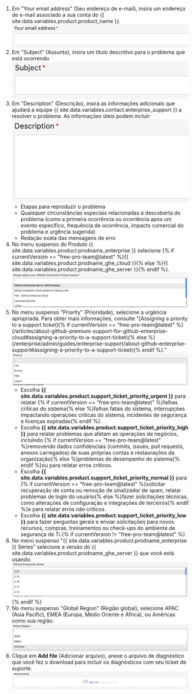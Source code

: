 1. Em "Your email address" (Seu endereço de e-mail), insira um endereço de e-mail associado a sua conta do {{ site.data.variables.product.product_name }}. ![Campo para seu endereço de email](/assets/images/enterprise/support/support-ticket-email-address-field.png)
1. Em "Subject" (Assunto), insira um título descritivo para o problema que está ocorrendo. ![Campo Subject (Assunto)](/assets/images/enterprise/support/support-ticket-subject-field.png)
1. Em "Description" (Descrição), insira as informações adicionais que ajudará a equipe {{ site.data.variables.contact.enterprise_support }} a resolver o problema. As informações úteis podem incluir: ![Campo Description (Descrição)](/assets/images/enterprise/support/support-ticket-description-field.png)
    - Etapas para reproduzir o problema
    - Quaisquer circunstâncias especiais relacionadas à descoberta do problema (como a primeira ocorrência ou ocorrência após um evento específico, frequência de ocorrência, impacto comercial do problema e urgência sugerida)
    - Redação exata das mensagens de erro
1. No menu suspenso do Produto {{ site.data.variables.product.prodname_enterprise }} selecione {% if currentVersion == "free-pro-team@latest" %}{{ site.data.variables.product.prodname_ghe_cloud }}{% else %}{{ site.data.variables.product.prodname_ghe_server }}{% endif %}. ![Menu suspenso Priority (Prioridade)](/assets/images/enterprise/support/support-ticket-ghe-product.png)
1. No menu suspenso "Priority" (Prioridade), selecione a urgência apropriada. Para obter mais informações, consulte "[Assigning a priority to a support ticket]{% if currentVersion == "free-pro-team@latest" %}(/articles/about-github-premium-support-for-github-enterprise-cloud#assigning-a-priority-to-a-support-ticket){% else %}(/enterprise/admin/guides/enterprise-support/about-github-enterprise-support#assigning-a-priority-to-a-support-ticket){% endif %}." ![Menu suspenso Priority (Prioridade)](/assets/images/enterprise/support/support-ticket-priority.png)
    - Escolha **{{ site.data.variables.product.support_ticket_priority_urgent }}** para relatar {% if currentVersion == "free-pro-team@latest" %}falhas críticas do sistema{% else %}falhas fatais do sistema, interrupções impactando operações críticas do sistema, incidentes de segurança e licenças expiradas{% endif %}.
    - Escolha **{{ site.data.variables.product.support_ticket_priority_high }}** para relatar problemas que afetam as operações de negócios, incluindo {% if currentVersion == "free-pro-team@latest" %}removendo dados confidenciais (commits, issues, pull requests, anexos carregados) de suas próprias contas e restaurações da organização{% else %}problemas de desempenho do sistema{% endif %}ou para relatar erros críticos.
    - Escolha **{{ site.data.variables.product.support_ticket_priority_normal }}** para {% if currentVersion == "free-pro-team@latest" %}solicitar recuperação de conta ou remoção de sinalizador de spam, relatar problemas de login do usuário{% else %}fazer solicitações técnicas, como alterações de configuração e integrações de terceiros{% endif %}e para relatar erros não críticos.
    - Escolha **{{ site.data.variables.product.support_ticket_priority_low }}** para fazer perguntas gerais e enviar solicitações para novos recursos, compras, treinamentos ou check-ups do ambiente de segurança de Ti.{% if currentVersion != "free-pro-team@latest" %}
1. No menú suspenso "{{ site.data.variables.product.prodname_enterprise }} Series" selecione a versão do {{ site.data.variables.product.prodname_ghe_server }} que você está usando. ![{{ site.data.variables.product.prodname_enterprise }} Series drop-down menu](/assets/images/enterprise/support/support-ticket-ghes-series.png)
{% endif %}
1. No menu suspenso "Global Region" (Região global), selecione APAC (Asia Pacific), EMEA (Europa, Médio Oriente e África), ou Américas como sua região. ![Menu suspenso Global Region (Região global)](/assets/images/enterprise/support/support-ticket-global-region.png)
1. Clique em **Add file** (Adicionar arquivo), anexe o arquivo de diagnóstico que você fez o download para incluir os diagnósticos com seu ticket de suporte. ![Botão Add file (Adicionar arquivo)](/assets/images/enterprise/support/support-ticket-add-file.png)
